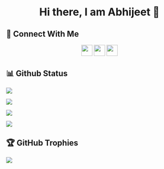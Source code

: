 # <h1 align="center"/> Hi there, I am Abhijeet 👋

## 👥 Connect With Me
<p align="center">
<a href="https://www.linkedin.com/in/abhijeet-ranjan-1a60a4211/"><img src="https://img.shields.io/badge/linkedin-%230077B5.svg?style=for-the-badge&logo=linkedin&logoColor=white" style="margin-bottom: 4px;" height="30px" target="_blank"></a>
<a href="https://discordapp.com/users/Abhijeet singh#0880"><img src="https://img.shields.io/badge/Discord-%237289DA.svg?style=for-the-badge&logo=discord&logoColor=white" style="margin-bottom: 4px;" height="30px" target="_blank"></a>
<a href="https://www.instagram.com/abhijeetsingh300/"><img src="https://img.shields.io/badge/Instagram-%23E4405F.svg?style=for-the-badge&logo=Instagram&logoColor=white" style="margin-bottom: 4px;" height="30px" target="_blank"></a>
</p>

## 📊 Github Status

<p><img src="https://metrics.lecoq.io/Abhijeet-Ranjan8197"><p>

<p><img src="https://activity-graph.herokuapp.com/graph?username=Abhijeet-Ranjan8197"><p>

<p><img src="https://github-readme-stats.vercel.app/api?username=Abhijeet-Ranjan8197&show_icons=true&theme=chartreuse-dark&include_all_commits=true&hide=issues"><p>

<p><img src="https://github-readme-streak-stats.herokuapp.com/?user=Abhijeet-Ranjan8197"><p>

## 🏆 GitHub Trophies

<p><img src="https://github-profile-trophy.vercel.app/?username=Abhijeet-Ranjan8197">
</p>
